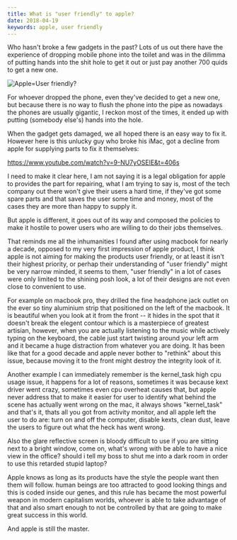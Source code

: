 ```yaml
---
title: What is "user friendly" to apple?
date: 2018-04-19
keywords: apple, user friendly
---
```


Who hasn't broke a few gadgets in the past? Lots of us out there have the experience of dropping mobile phone into the toilet and was in the dilimma of putting hands into the shit hole to get it out or just pay another 700 quids to get a new one. 

![Apple=User friendly?](/resources/is-apple-user-friendly/macbookpro.jpg)

For whoever dropped the phone, even they've decided to get a new one, but because there is no way to flush the phone into the pipe as nowadays the phones are usually gigantic, I reckon most of the times, it ended up with putting (somebody else's) hands into the hole.

When the gadget gets damaged, we all hoped there is an easy way to fix it. However here is this unlucky guy who broke his iMac, got a decline from apple for supplying parts to fix it themselves:

https://www.youtube.com/watch?v=9-NU7yOSElE&t=406s

I need to make it clear here, I am not saying it is a legal obligation for apple to provides the part for repairing, what I am trying to say is, most of the tech company out there won't give their users a hard time, if they've got some spare parts and that saves the user some time and money, most of the cases they are more than happy to supply it.

But apple is different, it goes out of its way and composed the policies to make it hostile to power users who are willing to do their jobs themselves.

That reminds me all the inhumanities I found after using macbook for nearly a decade, opposed to my very first impression of apple product, I think apple is not aiming for making the products user friendly, or at least it isn't their highest priority, or perhap their understanding of "user friendly" might be very narrow minded, it seems to them, "user friendly" in a lot of cases were only limited to the shining posh look, a lot of their designs are not even close to convenient to use. 

For example on macbook pro, they drilled the fine headphone jack outlet on the ever so tiny aluminium strip that positioned on the left of the macbook. It is beautiful when you look at it from the front -- it hides in the spot that it doesn't break the elegent contour which is a masterpiece of greatest artisian, however, when you are actually listening to the music while actively typing on the keyboard, the cable just start twisting around your left arm and it became a huge distraction from whatever you are doing. It has been like that for a good decade and apple never bother to "rethink" about this issue, because moving it to the front might destroy the integrity look of it.

Another example I can immediately remember is the kernel_task high cpu usage issue, it happens for a lot of reasons, sometimes it was because kext driver went crazy, sometimes even cpu overheat causes that, but apple never address that to make it easier for user to identify what behind the scene has actually went wrong on the mac, it always shows "kernel_task" and that's it, thats all you got from activity monitor, and all apple left the user to do are: turn on and off the computer, disable kexts, clean dust, leave the users to figure out what the heck has went wrong.

Also the glare reflective screen is bloody difficult to use if you are sitting next to a bright window, come on, what's wrong with be able to have a nice view in the office? should i tell my boss to shut me into a dark room in order to use this retarded stupid laptop?

Apple knows as long as its products have the style the people want then them will follow. human beings are too attracted to good looking things and this is coded inside our genes, and this rule has became the most powerful weapon in modern capitalism worlds, whoever is able to take advantage of that and also smart enough to not be controlled by that are going to make great success in this world. 

And apple is still the master.﻿